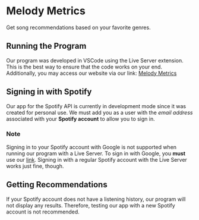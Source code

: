 # Melody Metrics
Get song recommendations based on your favorite genres.

## Running the Program
Our program was developed in VSCode using the Live Server extension. This is the best way to ensure that the code works on your end.
Additionally, you may access our website via our link: [Melody Metrics](https://melodymetrics.netlify.app/)

## Signing in with Spotify
Our app for the Spotify API is currently in development mode since it was created for personal use. We must add you as a user with the *email address* associated with your **Spotify account** to allow you to sign in. 

### Note
Signing in to your Spotify account with Google is not supported when running our program with a Live Server. To sign in with Google, you **must** use our [link](https://melodymetrics.netlify.app/). Signing in with a regular Spotify account with the Live Server works just fine, though.

## Getting Recommendations
If your Spotify account does not have a listening history, our program will not display any results. Therefore, testing our app with a new Spotify account is not recommended.
